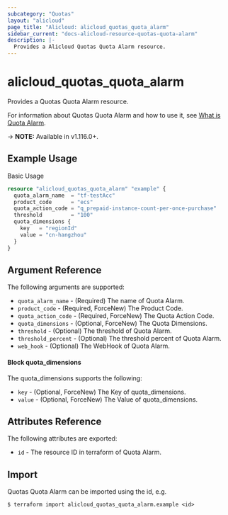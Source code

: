 ```yaml
---
subcategory: "Quotas"
layout: "alicloud"
page_title: "Alicloud: alicloud_quotas_quota_alarm"
sidebar_current: "docs-alicloud-resource-quotas-quota-alarm"
description: |-
  Provides a Alicloud Quotas Quota Alarm resource.
---
```


# alicloud\_quotas\_quota\_alarm

Provides a Quotas Quota Alarm resource.

For information about Quotas Quota Alarm and how to use it, see [What is Quota Alarm](https://help.aliyun.com/document_detail/184343.html).

-> **NOTE:** Available in v1.116.0+.

## Example Usage

Basic Usage

```terraform
resource "alicloud_quotas_quota_alarm" "example" {
  quota_alarm_name  = "tf-testAcc"
  product_code      = "ecs"
  quota_action_code = "q_prepaid-instance-count-per-once-purchase"
  threshold         = "100"
  quota_dimensions {
    key   = "regionId"
    value = "cn-hangzhou"
  }
}

```

## Argument Reference

The following arguments are supported:

* `quota_alarm_name` - (Required) The name of Quota Alarm.
* `product_code` - (Required, ForceNew) The Product Code.
* `quota_action_code` - (Required, ForceNew) The Quota Action Code.
* `quota_dimensions` - (Optional, ForceNew) The Quota Dimensions.
* `threshold` - (Optional) The threshold of Quota Alarm.
* `threshold_percent` - (Optional) The threshold percent of Quota Alarm.
* `web_hook` - (Optional) The WebHook of Quota Alarm.

#### Block quota_dimensions

The quota_dimensions supports the following: 

* `key` - (Optional, ForceNew) The Key of quota_dimensions.
* `value` - (Optional, ForceNew) The Value of quota_dimensions.

## Attributes Reference

The following attributes are exported:

* `id` - The resource ID in terraform of Quota Alarm.

## Import

Quotas Quota Alarm can be imported using the id, e.g.

```
$ terraform import alicloud_quotas_quota_alarm.example <id>
```
